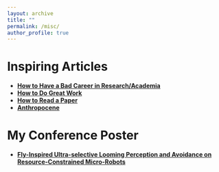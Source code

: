 ```yaml
---
layout: archive
title: ""
permalink: /misc/
author_profile: true
---
```


# Inspiring Articles 
- **[How to Have a Bad Career in Research/Academia](https://people.eecs.berkeley.edu/~pattrsn/talks/BadCareer.pdf)**
- **[How to Do Great Work](https://www.paulgraham.com/greatwork.html)**
- **[How to Read a Paper](https://web.stanford.edu/class/ee384m/Handouts/HowtoReadPaper.pdf)**
- **[Anthropocene](https://education.nationalgeographic.org/resource/anthropocene/)**


# My Conference Poster 
- **[Fly-Inspired Ultra-selective Looming Perception and Avoidance on Resource-Constrained Micro-Robots](../assets/TAROS_2025_Poster_100.pdf)**
